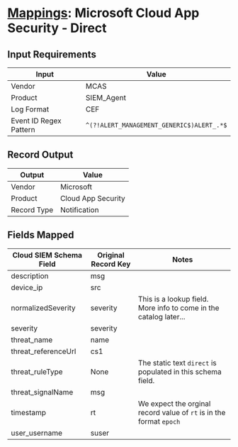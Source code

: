 # [Mappings](README.md): Microsoft Cloud App Security - Direct

## Input Requirements

|Input|Value|
|-----|-----|
|Vendor|MCAS|
|Product|SIEM_Agent|
|Log Format|CEF|
|Event ID Regex Pattern|`^(?!ALERT_MANAGEMENT_GENERIC$)ALERT_.*$`|

## Record Output

|Output|Value|
|------|-----|
|Vendor|Microsoft|
|Product|Cloud App Security|
|Record Type|Notification|

## Fields Mapped

|Cloud SIEM Schema Field|Original Record Key|Notes|
|-----------------------|-------------------|-----|
|description|msg||
|device_ip|src||
|normalizedSeverity|severity|This is a lookup field. More info to come in the catalog later...|
|severity|severity||
|threat_name|name||
|threat_referenceUrl|cs1||
|threat_ruleType|None|The static text `direct` is populated in this schema field.|
|threat_signalName|msg||
|timestamp|rt|We expect the orginal record value of `rt` is in the format `epoch`|
|user_username|suser||

